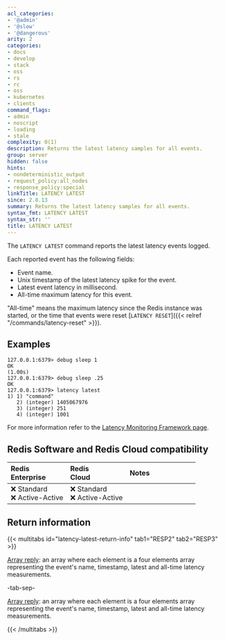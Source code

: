 ```yaml
---
acl_categories:
- '@admin'
- '@slow'
- '@dangerous'
arity: 2
categories:
- docs
- develop
- stack
- oss
- rs
- rc
- oss
- kubernetes
- clients
command_flags:
- admin
- noscript
- loading
- stale
complexity: O(1)
description: Returns the latest latency samples for all events.
group: server
hidden: false
hints:
- nondeterministic_output
- request_policy:all_nodes
- response_policy:special
linkTitle: LATENCY LATEST
since: 2.8.13
summary: Returns the latest latency samples for all events.
syntax_fmt: LATENCY LATEST
syntax_str: ''
title: LATENCY LATEST
---
```

The `LATENCY LATEST` command reports the latest latency events logged.

Each reported event has the following fields:

* Event name.
* Unix timestamp of the latest latency spike for the event.
* Latest event latency in millisecond.
* All-time maximum latency for this event.

"All-time" means the maximum latency since the Redis instance was
started, or the time that events were reset [`LATENCY RESET`]({{< relref "/commands/latency-reset" >}}).

## Examples

```
127.0.0.1:6379> debug sleep 1
OK
(1.00s)
127.0.0.1:6379> debug sleep .25
OK
127.0.0.1:6379> latency latest
1) 1) "command"
   2) (integer) 1405067976
   3) (integer) 251
   4) (integer) 1001
```

For more information refer to the [Latency Monitoring Framework page][lm].

[lm]: /operate/oss_and_stack/management/optimization/latency-monitor.md

## Redis Software and Redis Cloud compatibility

| Redis<br />Enterprise | Redis<br />Cloud | <span style="min-width: 9em; display: table-cell">Notes</span> |
|:----------------------|:-----------------|:------|
| <span title="Not supported">&#x274c; Standard</span><br /><span title="Not supported"><nobr>&#x274c; Active-Active</nobr></span> | <span title="Not supported">&#x274c; Standard</span><br /><span title="Not supported"><nobr>&#x274c; Active-Active</nobr></span> |  |

## Return information

{{< multitabs id="latency-latest-return-info" 
    tab1="RESP2" 
    tab2="RESP3" >}}

[Array reply](../../develop/reference/protocol-spec#arrays): an array where each element is a four elements array representing the event's name, timestamp, latest and all-time latency measurements.

-tab-sep-

[Array reply](../../develop/reference/protocol-spec#arrays): an array where each element is a four elements array representing the event's name, timestamp, latest and all-time latency measurements.

{{< /multitabs >}}
